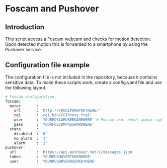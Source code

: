 # Foscam and Pushover

## Introduction
This script access a Foscam webcam and checks for motion detection. 
Upon detected motion this is forwarded to a smartphone by using the Pushover service. 

## Configuration file example
The configuration file is not included in the repository, because it contains sensitive data. 
To make these scripts work, create a config.yaml file and use the following layout.

```python
# Foscam configuration
foscam:
  motor       :
    url       : 'http://YOURIPANDPORTHERE/'
    cgi       : 'cgi-bin/CGIProxy.fcgi'
    user      : 'YOURFOSCAMUSERNAMEHERE' # Foscam user needs admin rights to access getDevState!
    pass      : 'YOURFOSCAMPASSWORDHERE'
  state       :
    disabled  : '0'
    no alarm  : '1'
    alarm     : '2'
pushover:
  url         : 'https://api.pushover.net/1/messages.json'
  token       : 'YOURPUSHOVERTOKENHERE'
  user        : 'YOURPUSHOVERUSERKEYHERE'
